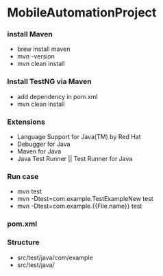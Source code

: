 # MobileAutomationProject

### install Maven
- brew install maven
- mvn -version
- mvn clean install

### Install TestNG via Maven
- add dependency in pom.xml
- mvn clean install

### Extensions
- Language Support for Java(TM) by Red Hat
- Debugger for Java
- Maven for Java
- Java Test Runner || Test Runner for Java

### Run case
- mvn test
- mvn -Dtest=com.example.TestExampleNew test
- mvn -Dtest=com.example.{{File.name}} test

### pom.xml

### Structure
- src/test/java/com/example
- src/test/java/